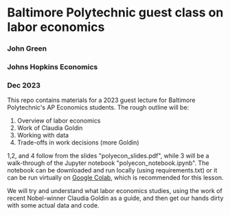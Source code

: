 # Baltimore Polytechnic guest class on labor economics
### John Green
### Johns Hopkins Economics
### Dec 2023

This repo contains materials for a 2023 guest lecture for Baltimore Polytechnic's AP Economics students. The rough outline will be:
1. Overview of labor economics
2. Work of Claudia Goldin
3. Working with data
4. Trade-offs in work decisions (more Goldin)

1,2, and 4 follow from the slides "polyecon_slides.pdf", while 3 will be a walk-through of the Jupyter notebook "polyecon_notebook.ipynb". The notebook can be downloaded and run locally (using requirements.txt) or it can be run virtually on [Google Colab](https://colab.research.google.com/drive/1NH7f65Q2kQUtNeaf-sXADWCAISPKbmnh?usp=sharing), which is recommended for this lesson.

We will try and understand what labor economics studies, using the work of recent Nobel-winner Claudia Goldin as a guide, and then get our hands dirty with some actual data and code.